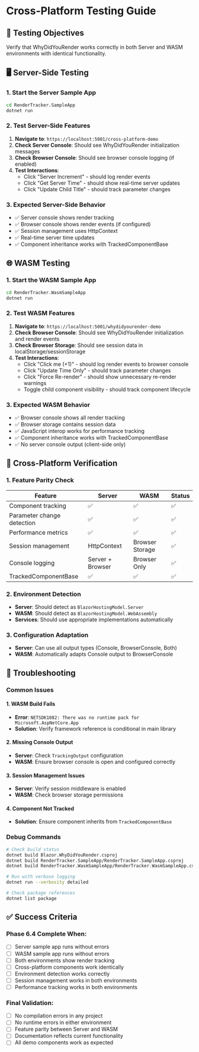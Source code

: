 # Cross-Platform Testing Guide

## 🎯 Testing Objectives

Verify that WhyDidYouRender works correctly in both Server and WASM environments with identical functionality.

## 🖥️ Server-Side Testing

### 1. Start the Server Sample App
```bash
cd RenderTracker.SampleApp
dotnet run
```

### 2. Test Server-Side Features
1. **Navigate to**: `https://localhost:5001/cross-platform-demo`
2. **Check Server Console**: Should see WhyDidYouRender initialization messages
3. **Check Browser Console**: Should see browser console logging (if enabled)
4. **Test Interactions**:
   - Click "Server Increment" - should log render events
   - Click "Get Server Time" - should show real-time server updates
   - Click "Update Child Title" - should track parameter changes

### 3. Expected Server-Side Behavior
- ✅ Server console shows render tracking
- ✅ Browser console shows render events (if configured)
- ✅ Session management uses HttpContext
- ✅ Real-time server time updates
- ✅ Component inheritance works with TrackedComponentBase

## 🌐 WASM Testing

### 1. Start the WASM Sample App
```bash
cd RenderTracker.WasmSampleApp
dotnet run
```

### 2. Test WASM Features
1. **Navigate to**: `https://localhost:5001/whydidyourender-demo`
2. **Check Browser Console**: Should see WhyDidYouRender initialization and render events
3. **Check Browser Storage**: Should see session data in localStorage/sessionStorage
4. **Test Interactions**:
   - Click "Click me (+1)" - should log render events to browser console
   - Click "Update Time Only" - should track parameter changes
   - Click "Force Re-render" - should show unnecessary re-render warnings
   - Toggle child component visibility - should track component lifecycle

### 3. Expected WASM Behavior
- ✅ Browser console shows all render tracking
- ✅ Browser storage contains session data
- ✅ JavaScript interop works for performance tracking
- ✅ Component inheritance works with TrackedComponentBase
- ✅ No server console output (client-side only)

## 🔄 Cross-Platform Verification

### 1. Feature Parity Check
| Feature | Server | WASM | Status |
|---------|--------|------|--------|
| Component tracking | ✅ | ✅ | ✅ |
| Parameter change detection | ✅ | ✅ | ✅ |
| Performance metrics | ✅ | ✅ | ✅ |
| Session management | HttpContext | Browser Storage | ✅ |
| Console logging | Server + Browser | Browser Only | ✅ |
| TrackedComponentBase | ✅ | ✅ | ✅ |

### 2. Environment Detection
- **Server**: Should detect as `BlazorHostingModel.Server`
- **WASM**: Should detect as `BlazorHostingModel.WebAssembly`
- **Services**: Should use appropriate implementations automatically

### 3. Configuration Adaptation
- **Server**: Can use all output types (Console, BrowserConsole, Both)
- **WASM**: Automatically adapts Console output to BrowserConsole

## 🐛 Troubleshooting

### Common Issues

#### 1. WASM Build Fails
- **Error**: `NETSDK1082: There was no runtime pack for Microsoft.AspNetCore.App`
- **Solution**: Verify framework reference is conditional in main library

#### 2. Missing Console Output
- **Server**: Check `TrackingOutput` configuration
- **WASM**: Ensure browser console is open and configured correctly

#### 3. Session Management Issues
- **Server**: Verify session middleware is enabled
- **WASM**: Check browser storage permissions

#### 4. Component Not Tracked
- **Solution**: Ensure component inherits from `TrackedComponentBase`

### Debug Commands

```bash
# Check build status
dotnet build Blazor.WhyDidYouRender.csproj
dotnet build RenderTracker.SampleApp/RenderTracker.SampleApp.csproj
dotnet build RenderTracker.WasmSampleApp/RenderTracker.WasmSampleApp.csproj

# Run with verbose logging
dotnet run --verbosity detailed

# Check package references
dotnet list package
```

## ✅ Success Criteria

### Phase 6.4 Complete When:
- [ ] Server sample app runs without errors
- [ ] WASM sample app runs without errors
- [ ] Both environments show render tracking
- [ ] Cross-platform components work identically
- [ ] Environment detection works correctly
- [ ] Session management works in both environments
- [ ] Performance tracking works in both environments

### Final Validation:
- [ ] No compilation errors in any project
- [ ] No runtime errors in either environment
- [ ] Feature parity between Server and WASM
- [ ] Documentation reflects current functionality
- [ ] All demo components work as expected
